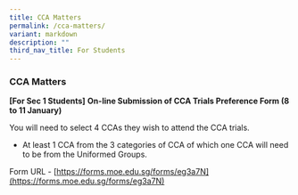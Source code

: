 ```yaml
---
title: CCA Matters
permalink: /cca-matters/
variant: markdown
description: ""
third_nav_title: For Students
---
```

### CCA Matters

**[For Sec 1 Students]**
**On-line Submission of CCA Trials Preference Form (8 to 11 January)**
   
You will need to select 4 CCAs they wish to attend the CCA trials.
* At least 1 CCA from the 3 categories of CCA of which one CCA will need to be from the Uniformed Groups.

Form URL - [https://forms.moe.edu.sg/forms/eg3a7N](https://forms.moe.edu.sg/forms/eg3a7N)